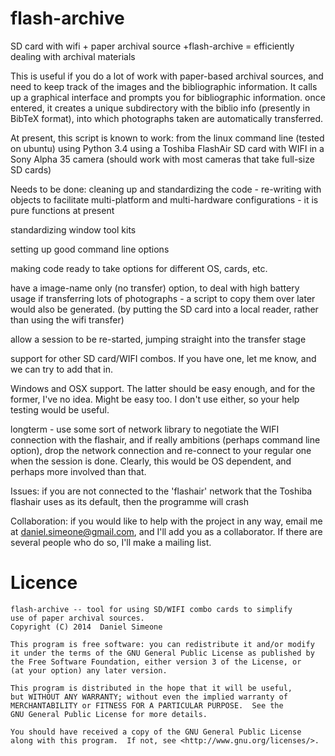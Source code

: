 flash-archive
=============

SD card with wifi + paper archival source +flash-archive = efficiently dealing with archival materials

This is useful if you do a lot of work with paper-based archival sources, and need to keep track of the images and the bibliographic information.
It calls up a graphical interface and prompts you for  bibliographic information. once entered, it creates a unique subdirectory with the biblio info (presently in BibTeX format), into which photographs taken are automatically transferred.


At present, this script is known to work:
from the linux command line (tested on ubuntu)
using	Python 3.4
using a Toshiba FlashAir SD card with WIFI in a Sony Alpha 35 camera (should work with most cameras that take full-size SD cards)

Needs to be done:
cleaning up and standardizing the code - re-writing with objects to facilitate multi-platform and multi-hardware configurations - it is pure functions at present

standardizing window tool kits

setting up good command line options

making code ready to take options for different OS, cards, etc.

have a image-name only (no transfer) option, to deal with high battery usage if transferring lots of photographs - a script to copy them over later would also be generated. (by putting the SD card into a local reader, rather than using the wifi transfer)

allow a session to be re-started, jumping straight into the transfer stage

support for other SD card/WIFI combos.  If you have one, let me know, and we can try to add that in.

Windows and OSX support. The latter should be easy enough, and for the former, I've no idea. Might be easy too. I don't use either, so your help testing would be useful.

longterm - use some sort of network library to negotiate the WIFI connection with the flashair, and if really ambitions (perhaps command line option), drop the network connection and re-connect to your regular one when the session is done. Clearly, this would be OS dependent, and perhaps more involved than that.

Issues:
if you are not connected to the 'flashair' network that the Toshiba flashair uses as its default, then the programme will crash


Collaboration: 
if you would like to help with the project in any way, email me at daniel.simeone@gmail.com, and I'll add you as a collaborator. If there are several people who do so, I'll make a mailing list.




Licence
===========

    flash-archive -- tool for using SD/WIFI combo cards to simplify
    use of paper archival sources.
    Copyright (C) 2014  Daniel Simeone

    This program is free software: you can redistribute it and/or modify
    it under the terms of the GNU General Public License as published by
    the Free Software Foundation, either version 3 of the License, or
    (at your option) any later version.

    This program is distributed in the hope that it will be useful,
    but WITHOUT ANY WARRANTY; without even the implied warranty of
    MERCHANTABILITY or FITNESS FOR A PARTICULAR PURPOSE.  See the
    GNU General Public License for more details.

    You should have received a copy of the GNU General Public License
    along with this program.  If not, see <http://www.gnu.org/licenses/>.

